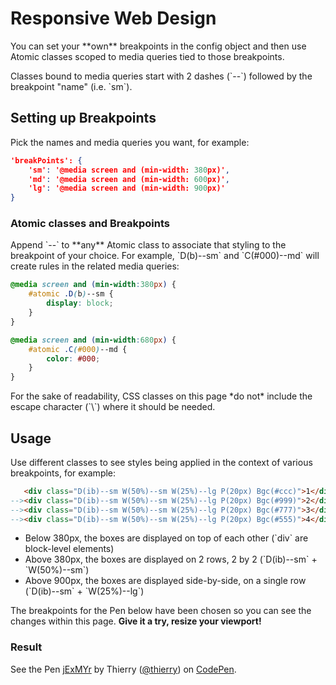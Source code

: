 # Responsive Web Design

<p>You can set your **own** breakpoints in the config object and then use Atomic classes scoped to media queries tied to those breakpoints.</p>

<p class="noteBox info">Classes bound to media queries start with 2 dashes (`--`) followed by the breakpoint &quot;name&quot; (i.e. `sm`).</p>

## Setting up Breakpoints

<p>Pick the names and media queries you want, for example:</p>

```json
'breakPoints': {
    'sm': '@media screen and (min-width: 380px)',
    'md': '@media screen and (min-width: 600px)',
    'lg': '@media screen and (min-width: 900px)'
}
```

<h3>Atomic classes and Breakpoints</h3>

<p>Append `--<breakpoint name>` to **any** Atomic class to associate that styling to the breakpoint of your choice. For example, `D(b)--sm` and `C(#000)--md` will create rules in the related media queries:</p>

```css
@media screen and (min-width:380px) {
    #atomic .D(b)--sm {
        display: block;
    }
}

@media screen and (min-width:680px) {
    #atomic .C(#000)--md {
        color: #000;
    }
}
```

<p class="noteBox info">For the sake of readability, CSS classes on this page *do not* include the escape character (`\`) where it should be needed.</p>

## Usage

<p>Use different classes to see styles being applied in the context of various breakpoints, for example:</p>

```html
   <div class="D(ib)--sm W(50%)--sm W(25%)--lg P(20px) Bgc(#ccc)">1</div><!--
--><div class="D(ib)--sm W(50%)--sm W(25%)--lg P(20px) Bgc(#999)">2</div><!--
--><div class="D(ib)--sm W(50%)--sm W(25%)--lg P(20px) Bgc(#777)">3</div><!--
--><div class="D(ib)--sm W(50%)--sm W(25%)--lg P(20px) Bgc(#555)">4</div>
```

<ul class="ul-list">
    <li>Below 380px, the boxes are displayed on top of each other (`div` are block-level elements)</li>
    <li>Above 380px, the boxes are displayed on 2 rows, 2 by 2 (`D(ib)--sm` + `W(50%)--sm`)</li>
    <li>Above 900px, the boxes are displayed side-by-side, on a single row (`D(ib)--sm` + `W(25%)--lg`)</li>
</ul>

<p class="noteBox info">The breakpoints for the Pen below have been chosen so you can see the changes within this page. <strong>Give it a try, resize your viewport!</strong></p>

<h3 class="penResult">Result</h3>

<p data-height="265" data-theme-id="12469" data-slug-hash="jExMYr" data-default-tab="result" data-user="thierry" class='codepen'>See the Pen <a href='http://codepen.io/thierry/pen/jExMYr/'>jExMYr</a> by Thierry (<a href='http://codepen.io/thierry'>@thierry</a>) on <a href='http://codepen.io'>CodePen</a>.</p>
